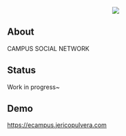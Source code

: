 

<p align="center"><img src="https://jericopulvera.com/assets/git/eco-logo.png"></p>

## About

CAMPUS SOCIAL NETWORK

## Status

Work in progress~

## Demo

https://ecampus.jericopulvera.com